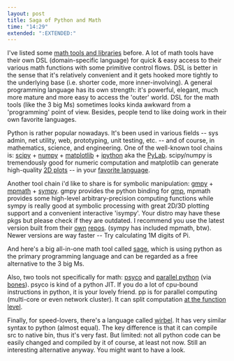 ```yaml
---
layout: post
title: Saga of Python and Math
time: "14:29"
extended: ":EXTENDED:"
---
```


I've listed some [math tools and libraries](http://linuxfire.com.cn/~alecs/blog/2008/06/project-euler.html) before. A lot of math tools have their own DSL (domain-specific language) for quick & easy access to their various math functions with some primitive control flows.  DSL is better in the sense that it's relatively convenient and it gets hooked more tightly to the underlying base (i.e. shorter code, more inner-involving). A general programming language has its own strength: it's powerful, elegant, much more mature and more easy to access the 'outer' world.  DSL for the math tools (like the 3 big Ms) sometimes looks kinda awkward from a 'programming' point of view.  Besides, people tend to like doing work in their own favorite languages.

Python is rather popular nowadays. It's been used in various fields -- sys admin, net utility, web, prototyping, unit testing, etc.  -- and of course, in mathematics, science, and engineering. One of the well-known tool chains is: [scipy](http://www.scipy.org/) + [numpy](http://www.scipy.org/NumPy) + [matplotlib](http://matplotlib.sourceforge.net/) + [ipython](http://ipython.scipy.org/moin/) aka the [PyLab](http://www.scipy.org/PyLab).   scipy/numpy is tremendously good for numeric computation and matplotlib can generate high-quality [2D plots](http://matplotlib.sourceforge.net/gallery.html) -- in your [favorite language](http://matplotlib.sourceforge.net/examples/index.html).

Another tool chain i'd like to share is for symbolic manipulation: [gmpy](http://code.google.com/p/gmpy/)  + [mpmath](http://code.google.com/p/mpmath/) + [sympy](http://code.google.com/p/sympy/).  gmpy provides the python binding for [gmp](http://gmplib.org/), mpmath provides some high-level arbitrary-precision computing functions while sympy is really good at symbolic processing with great 2D/3D plotting support and a convenient interactive 'isympy'.  Your distro may have these pkgs but please check if they are outdated.  I recommend you use the latest version built from their [own](http://code.google.com/p/gmpy/source/checkout) [repos](http://git.sympy.org/?p=sympy.git).  (sympy has included mpmath, btw). Newer versions are way faster -- Try calculating 1M digits of Pi.

And here's a big all-in-one math tool called [sage](http://www.sagemath.org/), which is using python as the primary programming language and can be regarded as a free alternative to the 3 big Ms.

Also, two tools not specifically for math: [psyco](http://psyco.sourceforge.net/) and [parallel python](http://www.parallelpython.com/) (via [bones](http://li2z.cn/2008/11/09/parallel_python/)).  psyco is kind of a python JIT. If you do a lot of cpu-bound instructions in python, it is your lovely friend.  pp is for parallel computing (multi-core or even network cluster). It can split computation [at the function level](http://www.parallelpython.com/content/view/17/31/).

Finally, for speed-lovers, there's a language called [wirbel](http://mathias-kettner.de/wirbel.html). It has very similar syntax to python (almost equal). The key difference is that it can compile src to native bin, thus it's very fast. But limited: not all python code can be easily changed and compiled by it of course, at least not now.  Still an interesting alternative anyway.  You might want to have a look.


